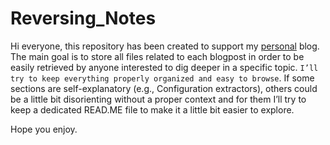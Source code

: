 # Reversing_Notes

Hi everyone, this repository has been created to support my [personal](https://viuleeenz.github.io/) blog. The main goal is to store all files related to each blogpost in order to be easily retrieved by anyone interested to dig deeper in a specific topic. `I’ll try to keep everything properly organized and easy to browse`. If some sections are self-explanatory (e.g., Configuration extractors), others could be a little bit disorienting without a proper context and for them I’ll try to keep a dedicated READ.ME file to make it a little bit easier to explore.

Hope you enjoy.

